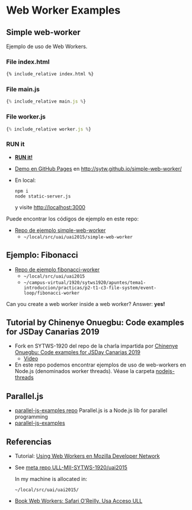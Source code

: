 # Web Worker Examples

## Simple web-worker

Ejemplo de uso de Web Workers.

### File index.html

```html
{% include_relative index.html %}
```

### File main.js

```js
{% include_relative main.js %}
```

### File worker.js

```js
{% include_relative worker.js %}
```


### RUN it

* **[RUN it!](index.html)**
* [Demo en GitHub Pages](http://sytw.github.io/simple-web-worker/) en http://sytw.github.io/simple-web-worker/
* En local:

  ```
  npm i
  node static-server.js
  ``` 

  y visite [http://localhost:3000](http://localhost:3000)

Puede encontrar los códigos de ejemplo en este repo:

* [Repo de ejemplo simple-web-worker](https://github.com/SYTW/simple-web-worker)
  * `~/local/src/uai/uai2015/simple-web-worker`

## Ejemplo: Fibonacci


* [Repo de ejemplo fibonacci-worker](https://github.com/ULL-MII-SYTWS-1920/fibonacci-worker)
  * `~/local/src/uai/uai2015`
  * `~/campus-virtual/1920/sytws1920/apuntes/tema1-introduccion/practicas/p2-t1-c3-file-system/event-loop/fibonacci-worker`

Can you create a web worker inside a web worker? Answer: **yes!**

## Tutorial by Chinenye Onuegbu: Code examples for JSDay Canarias 2019

* Fork en SYTWS-1920 del repo de la charla impartida por [Chinenye Onuegbu: Code examples for JSDay Canarias 2019](https://github.com/ULL-MII-SYTWS-1920/jsday-canarias-2019-examples-multithreading)
  * [Video](https://youtu.be/YYfhuudsfFM)
* En este repo podemos encontrar ejemplos de uso de web-workers en Node.js (denominados worker threads). Véase la carpeta [nodejs-threads](https://github.com/ULL-MII-SYTWS-1920/jsday-canarias-2019-examples-multithreading/tree/master/nodejs-threads)

## Parallel.js

* [parallel-js-examples repo](https://github.com/ULL-MII-SYTWS-1920/parallel-js-examples) Parallel.js is a Node.js lib for parallel programming
* [parallel-js-examples](https://github.com/ULL-MII-SYTWS-1920/parallel-js-examples)

## Referencias

* Tutorial: [Using Web Workers en Mozilla Developer Network](https://developer.mozilla.org/en-US/docs/Web/API/Web_Workers_API/Using_web_workers)

* See [meta repo ULL-MII-SYTWS-1920/uai2015](https://github.com/ULL-MII-SYTWS-1920/uai2015)

  In my machine is allocated in:

  ```
  ~/local/src/uai/uai2015/
  ```

* [Book Web Workers: Safari O'Reilly. Usa Acceso ULL](http://proquest.safaribooksonline.com/book/programming/javascript/9781449322120/firstchapter)




